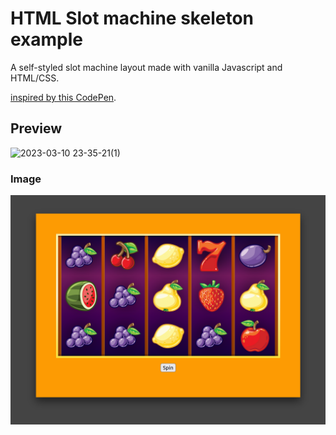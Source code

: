 # HTML Slot machine skeleton example

A self-styled slot machine layout made with vanilla Javascript and HTML/CSS.

[inspired by this CodePen](https://codepen.io/piJoe/pen/BLwRza).

## Preview

![2023-03-10 23-35-21(1)](https://user-images.githubusercontent.com/44061123/224441449-9f7f4583-860d-4f27-b3d3-04b44f079d64.gif)

### Image

![preview1.png](./preview1.png)
